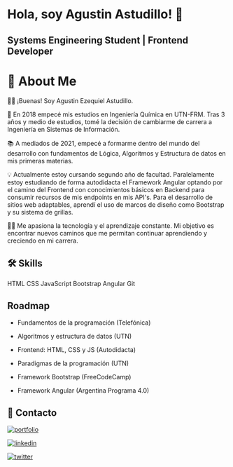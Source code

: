 # Hola, soy Agustin Astudillo! 👋
## Systems Engineering Student | Frontend Developer

# 🚀 About Me
🙋‍♂️ ¡Buenas! Soy Agustin Ezequiel Astudillo.

🏫 En 2018 empecé mis estudios en Ingeniería Química en UTN-FRM. Tras 3 años y medio de estudios, tomé la decisión de cambiarme de carrera a Ingeniería en Sistemas de Información.

📚 A mediados de 2021, empecé a formarme dentro del mundo del desarrollo con fundamentos de Lógica, Algoritmos y Estructura de datos en mis primeras materias. 

💡 Actualmente estoy cursando segundo año de facultad. Paralelamente estoy estudiando de forma autodidacta el Framework Angular optando por el camino del Frontend con conocimientos básicos en Backend para consumir recursos de mis endpoints en mis API's. Para el desarrollo de sitios web adaptables, aprendí el uso de marcos de diseño como Bootstrap y su sistema de grillas.

👨‍💻 Me apasiona la tecnología y el aprendizaje constante. Mi objetivo es encontrar nuevos caminos que me permitan continuar aprendiendo y creciendo en mi carrera.


## 🛠 Skills
HTML
CSS
JavaScript
Bootstrap
Angular
Git


## Roadmap

- Fundamentos de la programación (Telefónica)

- Algoritmos y estructura de datos (UTN)

- Frontend: HTML, CSS y JS (Autodidacta)

- Paradigmas de la programación (UTN)

- Framework Bootstrap (FreeCodeCamp)

- Framework Angular (Argentina Programa 4.0)


## 🔗 Contacto
[![portfolio](https://img.shields.io/badge/my_portfolio-000?style=for-the-badge&logo=ko-fi&logoColor=white)](https://hoopneisser.github.io/)

[![linkedin](https://img.shields.io/badge/linkedin-0A66C2?style=for-the-badge&logo=linkedin&logoColor=white)](https://www.linkedin.com/in/agustin-ezequiel-astudillo/)

[![twitter](https://img.shields.io/badge/twitter-1DA1F2?style=for-the-badge&logo=twitter&logoColor=white)](https://twitter.com/AgusAstudillo97)
